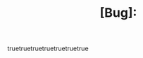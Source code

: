 ---
name: Bug Report
about: File a bug report
title: "[Bug]: "
labels: ["bug", "triage"]
projects: ["octo-org/1", "octo-org/44"]
assignees: octocat
body:
  - type: markdown
    attributes:
      value: |
        Thanks for taking the time to fill out this bug report!
  - type: input
    id: contact
    attributes:
      label: Contact Details
      description: How can we get in touch with you if we need more info?
      placeholder: ex. email@example.com
    validations:
      required: false
  - type: textarea
    id: what-happened
    attributes:
      label: What happened?
      description: Also tell us, what did you expect to happen?
      placeholder: Tell us what you see!
      value: "A bug happened!"
    validations:
      required: true
  - type: dropdown
    id: software-version # Unique ID to avoid conflict
    attributes:
      label: Version
      description: What version of our software are you running?
      options:
        - 1.0.2 (Default)
        - 1.0.3 (Edge)
      default: 0
    validations:
      required: true
  - type: dropdown # Correct indentation
    id: browsers # Unique ID to avoid conflict
    attributes:
      label: What browsers are you seeing the problem on?
      multiple: true
      options:
        - Firefox
        - Chrome
        - Safari
        - Microsoft Edge
    validations:
      required: true
  - type: textarea # Correct indentation
    id: logs
    attributes:
      label: Relevant log output
      description: Please copy and paste any relevant log output. This will be automatically formatted into code, so no need for backticks.
      render: shell
  - type: checkboxes # Correct indentation
    id: terms
    attributes:
      label: Code of Conduct
      description: By submitting this issue, you agree to follow our [Code of Conduct](https://example.com)
      options:
        - label: I agree to follow this project's Code of Conduct
    validations:
      required: true
---